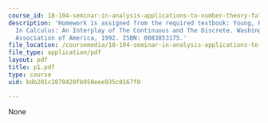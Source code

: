 ```yaml
---
course_id: 18-104-seminar-in-analysis-applications-to-number-theory-fall-2006
description: 'Homework is assigned from the required textbook: Young, Robert M. Excursions
  In Calculus: An Interplay of The Continuous and The Discrete. Washington, DC: Mathematical
  Association of America, 1992. ISBN: 0883853175.'
file_location: /coursemedia/18-104-seminar-in-analysis-applications-to-number-theory-fall-2006/bdb201c2878420fb950eee935c0167f0_p1.pdf
file_type: application/pdf
layout: pdf
title: p1.pdf
type: course
uid: bdb201c2878420fb950eee935c0167f0

---
```

None